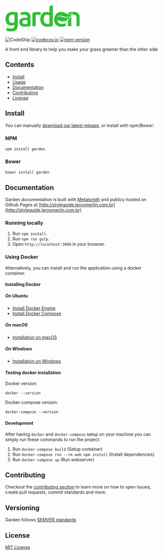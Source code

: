 <img src="docs/images/garden.png" alt="Garden">

![CodeShip](https://codeship.com/projects/7aa22b80-d3f1-0133-7a36-1e4d5c815c8f/status?branch=master)
[![codecov.io](https://codecov.io/github/leroy-merlin-br/garden/coverage.svg?branch=master)](https://codecov.io/github/leroy-merlin-br/garden?branch=master)
[![npm version](https://badge.fury.io/js/garden.svg)](https://badge.fury.io/js/garden)


A front end library to help you make *​your*​ grass greener than the other side


## Contents

- [Install](#install)
- [Usage](#usage)
- [Documentation](#documentation)
- [Contributing](#contributing)
- [License](#license)

## Install
You can manually [download our latest release](#latest-release-link), or install with npm/Bower:

### NPM
```
npm install garden
```

### Bower
```
bower install garden
```

## Documentation
Garden documentation is built with [Metalsmith](http://www.metalsmith.io/) and publicy hosted on Github Pages at [http://styleguide.leroymerlin.com.br](http://styleguide.leroymerlin.com.br)

### Running locally

1. Run `npm install`.
2. Run `npm run gulp`.
3. Open `http://localhost:3000` in your browser.

### Using Docker
Alternatively, you can install and run the application using a docker container.

#### Installing Docker

##### On Ubuntu
- [Install Docker Engine](https://docs.docker.com/engine/installation/linux/ubuntulinux/)
- [Install Docker Compose](https://docs.docker.com/compose/install/)

##### On macOS
- [Installation on macOS](https://docs.docker.com/engine/installation/mac/)

##### On Windows
- [Installation on Windows](https://docs.docker.com/engine/installation/windows/)

#### Testing docker installation
Docker version:
```console
docker --version
```
Docker-compose version:
```console
docker-compose --version
```

#### Development
After having  `docker` and `docker-compose` setup on your machine you can simply run these commands to run the project:

1. Run `docker-compose build` (Setup container)
2. Run `docker-compose run --rm web npm install` (Install dependencies)
3. Run `docker-compose up` (Run webserver)

## Contributing
Checkout the [contributing section](https://github.com/leroy-merlin-br/garden/blob/master/CONTRIBUTING.md) to learn more on how to open issues, create pull requests, commit standards and more.

## Versioning
Garden follows [SEMVER standards](http://semver.org/)

## License
[MIT License](https://github.com/leroy-merlin-br/garden/blob/master/LICENSE)
